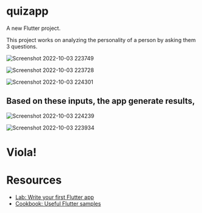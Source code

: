 # quizapp

A new Flutter project.

This project works on analyzing the personality of a person by asking them 3 questions.

![Screenshot 2022-10-03 223749](https://user-images.githubusercontent.com/68225960/193638587-9b5e828d-896c-4cbd-9244-af628ee08a33.jpg)



![Screenshot 2022-10-03 223728](https://user-images.githubusercontent.com/68225960/193638623-27550c9a-f4ad-41c7-8a12-827895be35a9.jpg)



![Screenshot 2022-10-03 224301](https://user-images.githubusercontent.com/68225960/193638674-1653d4bc-cb74-416c-8289-9bababd0b4af.jpg)

## Based on these inputs, the app generate results,

![Screenshot 2022-10-03 224239](https://user-images.githubusercontent.com/68225960/193639195-9ce89fff-4ae5-43e0-86d4-909396a5db29.jpg)

![Screenshot 2022-10-03 223934](https://user-images.githubusercontent.com/68225960/193639181-8ddabe98-33c5-4ee0-a7e1-821f80a0c042.jpg)


# Viola!


# Resources

- [Lab: Write your first Flutter app](https://docs.flutter.dev/get-started/codelab)
- [Cookbook: Useful Flutter samples](https://docs.flutter.dev/cookbook)
